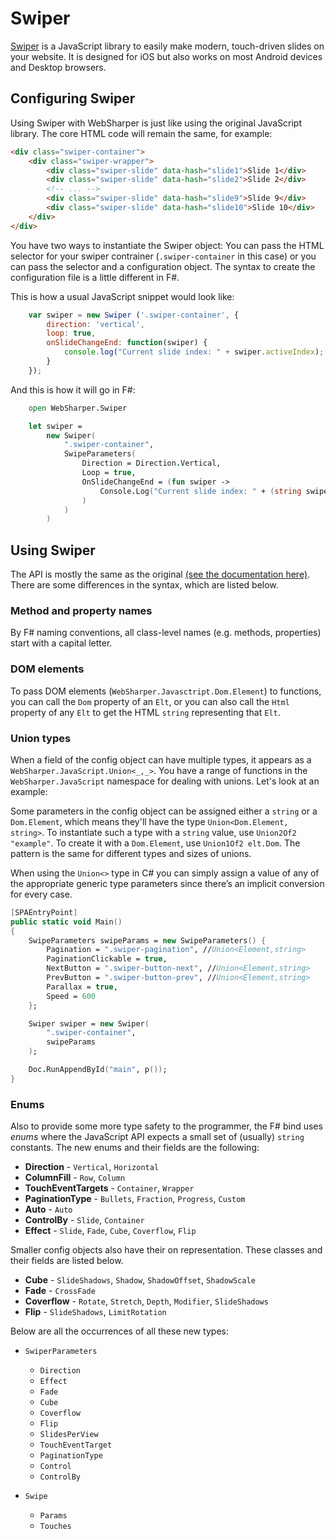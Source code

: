 # Swiper

[Swiper](http://idangero.us/swiper/#.WVpdM4SGO70) is a JavaScript
library to easily make modern, touch-driven slides on your website.
It is designed for iOS but also works on most Android devices and
Desktop browsers.

## Configuring Swiper

Using Swiper with WebSharper is just like using the original
JavaScript library. The core HTML code will remain the same,
for example:

```html
<div class="swiper-container">
    <div class="swiper-wrapper">
        <div class="swiper-slide" data-hash="slide1">Slide 1</div>
        <div class="swiper-slide" data-hash="slide2">Slide 2</div>
        <!-- ... -->
        <div class="swiper-slide" data-hash="slide9">Slide 9</div>
        <div class="swiper-slide" data-hash="slide10">Slide 10</div>
    </div>
</div>
```

You have two ways to instantiate the Swiper object: You can pass
the HTML selector for your swiper contrainer (`.swiper-container` in
this case) or you can pass the selector and a configuration object.
The syntax to create the configuration file is a little different
in F#.

This is how a usual JavaScript snippet would look like:
```javascript
    var swiper = new Swiper ('.swiper-container', {
        direction: 'vertical',
        loop: true,
        onSlideChangeEnd: function(swiper) {
            console.log("Current slide index: " + swiper.activeIndex);
        }
    });
```

And this is how it will go in F#:
```fsharp
    open WebSharper.Swiper

    let swiper =
        new Swiper(
            ".swiper-container",
            SwipeParameters(
                Direction = Direction.Vertical,
                Loop = true,
                OnSlideChangeEnd = (fun swiper ->
                    Console.Log("Current slide index: " + (string swiper.ActiveIndex))
                )
            )
        )
```

## Using Swiper

The API is mostly the same as the original
[(see the documentation here)](http://idangero.us/swiper/api/). There
are some differences in the syntax, which are listed below.

### Method and property names

By F# naming conventions, all class-level names (e.g. methods, properties)
start with a capital letter.

### DOM elements
To pass DOM elements (`WebSharper.Javasctript.Dom.Element`) to functions, you
can call the `Dom` property of an `Elt`, or you can also call the `Html`
property of any `Elt` to get the HTML `string` representing that `Elt`.

### Union types

When a field of the config object can have multiple types, it appears as a
`WebSharper.JavaScript.Union<_,_>`. You have a range of functions in the
`WebSharper.JavaScript` namespace for dealing with unions. Let's look at
an example:

Some parameters in the config object can be assigned either a `string`
or a `Dom.Element`, which means they'll have the type
`Union<Dom.Element, string>`. To instantiate such a type with a `string`
value, use `Union2Of2 "example"`. To create it with a `Dom.Element`,
use `Union1Of2 elt.Dom`. The pattern is the same for different types and
sizes of unions.

When using the `Union<>` type in C# you can simply assign a value of any
of the appropriate generic type parameters since there’s an implicit
conversion for every case.

```fsharp
[SPAEntryPoint]
public static void Main()
{
    SwipeParameters swipeParams = new SwipeParameters() {
        Pagination = ".swiper-pagination", //Union<Element,string>
        PaginationClickable = true,
        NextButton = ".swiper-button-next", //Union<Element,string>
        PrevButton = ".swiper-button-prev", //Union<Element,string>
        Parallax = true,
        Speed = 600
    };

    Swiper swiper = new Swiper(
        ".swiper-container",
        swipeParams
    );

    Doc.RunAppendById("main", p());
}
```

### Enums

Also to provide some more type safety to the programmer, the F# bind uses
_enums_ where the JavaScript API expects a small set of (usually) `string`
constants. The new enums and their fields are the following:

* **Direction** - `Vertical`, `Horizontal`
* **ColumnFill** - `Row`, `Column`
* **TouchEventTargets** - `Container`, `Wrapper`
* **PaginationType** - `Bullets`, `Fraction`, `Progress`, `Custom`
* **Auto** - `Auto`
* **ControlBy** - `Slide`, `Container`
* **Effect** - `Slide`, `Fade`, `Cube`, `Coverflow`, `Flip`

Smaller config objects also have their on representation. These classes
and their fields are listed below.

* **Cube** - `SlideShadows`, `Shadow`, `ShadowOffset`, `ShadowScale`
* **Fade** - `CrossFade`
* **Coverflow** - `Rotate`, `Stretch`, `Depth`, `Modifier`, `SlideShadows`
* **Flip** - `SlideShadows`, `LimitRotation`

Below are all the occurrences of all these new types:

* `SwiperParameters`
  * `Direction`
  * `Effect`
  * `Fade`
  * `Cube`
  * `Coverflow`
  * `Flip`
  * `SlidesPerView`
  * `TouchEventTarget`
  * `PaginationType`
  * `Control`
  * `ControlBy`

* `Swipe`
  * `Params`
  * `Touches`

